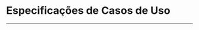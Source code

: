 # Especificações de Casos de Uso

___________________________________________________________________________________